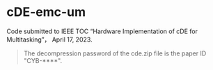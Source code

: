 # cDE-emc-um
Code submitted to IEEE TOC “Hardware Implementation of cDE for Multitasking”， April 17, 2023.

> The decompression password of the cde.zip file is the paper ID "CYB-****". 
